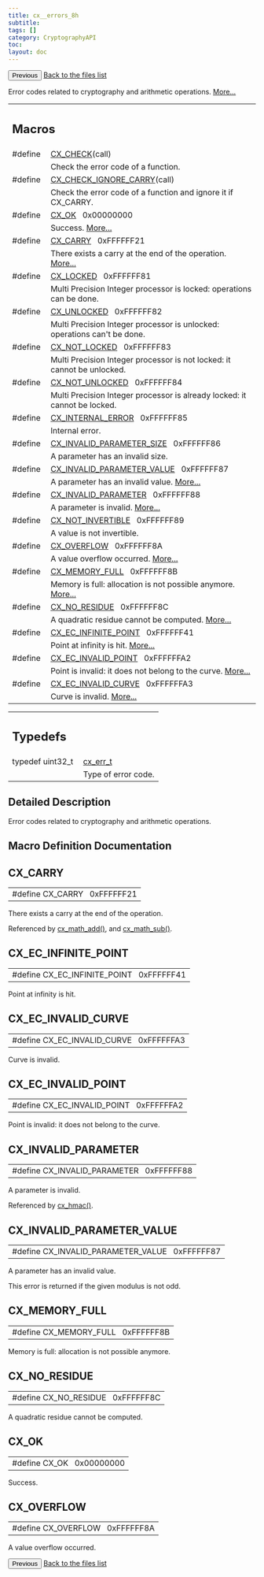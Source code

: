 ```yaml
---
title: cx__errors_8h
subtitle:
tags: []
category: CryptographyAPI
toc:
layout: doc
---
```


<button class="uk-button uk-button-default uk-button-small uk-margin-medium-top" onclick="history.back()">Previous</button>
<a class="uk-button uk-button-default uk-button-small uk-margin-medium-top crypto-button" href="../../crypto-api/files">Back to the files list</a>


<p>Error codes related to cryptography and arithmetic operations.  
<a href="#details">More...</a></p>
<table class="memberdecls">
<tr class="heading"><td colspan="4"><h2 class="groupheader"><a name="define-members"></a>
Macros</h2></td></tr>
<tr class="memitem:a34b5ac9d964a6cb39bc7093c15f81ce0"><td class="memItemLeft" align="right" valign="top"><a id="a34b5ac9d964a6cb39bc7093c15f81ce0"></a>
#define&#160;</td><td colspan="3" class="memItemRight" valign="bottom"><a class="el" href="../cx__errors_8h#a34b5ac9d964a6cb39bc7093c15f81ce0">CX_CHECK</a>(call)</td></tr>
<tr class="memdesc:a34b5ac9d964a6cb39bc7093c15f81ce0"><td class="mdescLeft">&#160;</td><td colspan="3" class="mdescRight">Check the error code of a function. <br /></td></tr>
<tr class="memitem:a946326c05272ff8bdca1a4f231c03132"><td class="memItemLeft" align="right" valign="top"><a id="a946326c05272ff8bdca1a4f231c03132"></a>
#define&#160;</td><td colspan="3" class="memItemRight" valign="bottom"><a class="el" href="../cx__errors_8h#a946326c05272ff8bdca1a4f231c03132">CX_CHECK_IGNORE_CARRY</a>(call)</td></tr>
<tr class="memdesc:a946326c05272ff8bdca1a4f231c03132"><td class="mdescLeft">&#160;</td><td colspan="3" class="mdescRight">Check the error code of a function and ignore it if CX_CARRY. <br /></td></tr>
<tr class="memitem:af2c41817c51563d574f8a5673fd3ef54"><td class="memItemLeft" align="right" valign="top">#define&#160;</td><td colspan="3" class="memItemRight" valign="bottom"><a class="el" href="../cx__errors_8h#af2c41817c51563d574f8a5673fd3ef54">CX_OK</a>&#160;&#160;&#160;0x00000000</td></tr>
<tr class="memdesc:af2c41817c51563d574f8a5673fd3ef54"><td class="mdescLeft">&#160;</td><td colspan="3" class="mdescRight">Success.  <a href="#af2c41817c51563d574f8a5673fd3ef54">More...</a><br /></td></tr>
<tr class="memitem:afa9639746f8e32f22c7f71b5bc15e43f"><td class="memItemLeft" align="right" valign="top">#define&#160;</td><td colspan="3" class="memItemRight" valign="bottom"><a class="el" href="../cx__errors_8h#afa9639746f8e32f22c7f71b5bc15e43f">CX_CARRY</a>&#160;&#160;&#160;0xFFFFFF21</td></tr>
<tr class="memdesc:afa9639746f8e32f22c7f71b5bc15e43f"><td class="mdescLeft">&#160;</td><td colspan="3" class="mdescRight">There exists a carry at the end of the operation.  <a href="#afa9639746f8e32f22c7f71b5bc15e43f">More...</a><br /></td></tr>
<tr class="memitem:a7b65e7b0955c53120c3c1cc90629da99"><td class="memItemLeft" align="right" valign="top"><a id="a7b65e7b0955c53120c3c1cc90629da99"></a>
#define&#160;</td><td colspan="3" class="memItemRight" valign="bottom"><a class="el" href="../cx__errors_8h#a7b65e7b0955c53120c3c1cc90629da99">CX_LOCKED</a>&#160;&#160;&#160;0xFFFFFF81</td></tr>
<tr class="memdesc:a7b65e7b0955c53120c3c1cc90629da99"><td class="mdescLeft">&#160;</td><td colspan="3" class="mdescRight">Multi Precision Integer processor is locked: operations can be done. <br /></td></tr>
<tr class="memitem:acf1d52afb325bd5120e6dfee540e2472"><td class="memItemLeft" align="right" valign="top"><a id="acf1d52afb325bd5120e6dfee540e2472"></a>
#define&#160;</td><td colspan="3" class="memItemRight" valign="bottom"><a class="el" href="../cx__errors_8h#acf1d52afb325bd5120e6dfee540e2472">CX_UNLOCKED</a>&#160;&#160;&#160;0xFFFFFF82</td></tr>
<tr class="memdesc:acf1d52afb325bd5120e6dfee540e2472"><td class="mdescLeft">&#160;</td><td colspan="3" class="mdescRight">Multi Precision Integer processor is unlocked: operations can't be done. <br /></td></tr>
<tr class="memitem:a763c784d1a3effd0ccf615a10dba88d2"><td class="memItemLeft" align="right" valign="top"><a id="a763c784d1a3effd0ccf615a10dba88d2"></a>
#define&#160;</td><td colspan="3" class="memItemRight" valign="bottom"><a class="el" href="../cx__errors_8h#a763c784d1a3effd0ccf615a10dba88d2">CX_NOT_LOCKED</a>&#160;&#160;&#160;0xFFFFFF83</td></tr>
<tr class="memdesc:a763c784d1a3effd0ccf615a10dba88d2"><td class="mdescLeft">&#160;</td><td colspan="3" class="mdescRight">Multi Precision Integer processor is not locked: it cannot be unlocked. <br /></td></tr>
<tr class="memitem:a824eae488445cfec7032ca5e8a4899ae"><td class="memItemLeft" align="right" valign="top"><a id="a824eae488445cfec7032ca5e8a4899ae"></a>
#define&#160;</td><td colspan="3" class="memItemRight" valign="bottom"><a class="el" href="../cx__errors_8h#a824eae488445cfec7032ca5e8a4899ae">CX_NOT_UNLOCKED</a>&#160;&#160;&#160;0xFFFFFF84</td></tr>
<tr class="memdesc:a824eae488445cfec7032ca5e8a4899ae"><td class="mdescLeft">&#160;</td><td colspan="3" class="mdescRight">Multi Precision Integer processor is already locked: it cannot be locked. <br /></td></tr>
<tr class="memitem:a7d9eec9d0577af83c72672faf193cf03"><td class="memItemLeft" align="right" valign="top"><a id="a7d9eec9d0577af83c72672faf193cf03"></a>
#define&#160;</td><td colspan="3" class="memItemRight" valign="bottom"><a class="el" href="../cx__errors_8h#a7d9eec9d0577af83c72672faf193cf03">CX_INTERNAL_ERROR</a>&#160;&#160;&#160;0xFFFFFF85</td></tr>
<tr class="memdesc:a7d9eec9d0577af83c72672faf193cf03"><td class="mdescLeft">&#160;</td><td colspan="3" class="mdescRight">Internal error. <br /></td></tr>
<tr class="memitem:a8908c07e8bfef0b2abc6fc545d833ed4"><td class="memItemLeft" align="right" valign="top"><a id="a8908c07e8bfef0b2abc6fc545d833ed4"></a>
#define&#160;</td><td colspan="3" class="memItemRight" valign="bottom"><a class="el" href="../cx__errors_8h#a8908c07e8bfef0b2abc6fc545d833ed4">CX_INVALID_PARAMETER_SIZE</a>&#160;&#160;&#160;0xFFFFFF86</td></tr>
<tr class="memdesc:a8908c07e8bfef0b2abc6fc545d833ed4"><td class="mdescLeft">&#160;</td><td colspan="3" class="mdescRight">A parameter has an invalid size. <br /></td></tr>
<tr class="memitem:ae0c133a3d106f6b02f3893a9f356bbbd"><td class="memItemLeft" align="right" valign="top">#define&#160;</td><td colspan="3" class="memItemRight" valign="bottom"><a class="el" href="../cx__errors_8h#ae0c133a3d106f6b02f3893a9f356bbbd">CX_INVALID_PARAMETER_VALUE</a>&#160;&#160;&#160;0xFFFFFF87</td></tr>
<tr class="memdesc:ae0c133a3d106f6b02f3893a9f356bbbd"><td class="mdescLeft">&#160;</td><td colspan="3" class="mdescRight">A parameter has an invalid value.  <a href="#ae0c133a3d106f6b02f3893a9f356bbbd">More...</a><br /></td></tr>
<tr class="memitem:a727ed72c9c217a588e76ef0e2452b299"><td class="memItemLeft" align="right" valign="top">#define&#160;</td><td colspan="3" class="memItemRight" valign="bottom"><a class="el" href="../cx__errors_8h#a727ed72c9c217a588e76ef0e2452b299">CX_INVALID_PARAMETER</a>&#160;&#160;&#160;0xFFFFFF88</td></tr>
<tr class="memdesc:a727ed72c9c217a588e76ef0e2452b299"><td class="mdescLeft">&#160;</td><td colspan="3" class="mdescRight">A parameter is invalid.  <a href="#a727ed72c9c217a588e76ef0e2452b299">More...</a><br /></td></tr>
<tr class="memitem:a580145ec28ed11a27866a62032fbf05b"><td class="memItemLeft" align="right" valign="top"><a id="a580145ec28ed11a27866a62032fbf05b"></a>
#define&#160;</td><td colspan="3" class="memItemRight" valign="bottom"><a class="el" href="../cx__errors_8h#a580145ec28ed11a27866a62032fbf05b">CX_NOT_INVERTIBLE</a>&#160;&#160;&#160;0xFFFFFF89</td></tr>
<tr class="memdesc:a580145ec28ed11a27866a62032fbf05b"><td class="mdescLeft">&#160;</td><td colspan="3" class="mdescRight">A value is not invertible. <br /></td></tr>
<tr class="memitem:a97cdc38e59a5ea3d64c46e29ccd45129"><td class="memItemLeft" align="right" valign="top">#define&#160;</td><td colspan="3" class="memItemRight" valign="bottom"><a class="el" href="../cx__errors_8h#a97cdc38e59a5ea3d64c46e29ccd45129">CX_OVERFLOW</a>&#160;&#160;&#160;0xFFFFFF8A</td></tr>
<tr class="memdesc:a97cdc38e59a5ea3d64c46e29ccd45129"><td class="mdescLeft">&#160;</td><td colspan="3" class="mdescRight">A value overflow occurred.  <a href="#a97cdc38e59a5ea3d64c46e29ccd45129">More...</a><br /></td></tr>
<tr class="memitem:a8fc369f53eb77b4da81d4da935ff7e08"><td class="memItemLeft" align="right" valign="top">#define&#160;</td><td colspan="3" class="memItemRight" valign="bottom"><a class="el" href="../cx__errors_8h#a8fc369f53eb77b4da81d4da935ff7e08">CX_MEMORY_FULL</a>&#160;&#160;&#160;0xFFFFFF8B</td></tr>
<tr class="memdesc:a8fc369f53eb77b4da81d4da935ff7e08"><td class="mdescLeft">&#160;</td><td colspan="3" class="mdescRight">Memory is full: allocation is not possible anymore.  <a href="#a8fc369f53eb77b4da81d4da935ff7e08">More...</a><br /></td></tr>
<tr class="memitem:aa875724709a4f517f8a7abcbabf26df1"><td class="memItemLeft" align="right" valign="top">#define&#160;</td><td colspan="3" class="memItemRight" valign="bottom"><a class="el" href="../cx__errors_8h#aa875724709a4f517f8a7abcbabf26df1">CX_NO_RESIDUE</a>&#160;&#160;&#160;0xFFFFFF8C</td></tr>
<tr class="memdesc:aa875724709a4f517f8a7abcbabf26df1"><td class="mdescLeft">&#160;</td><td colspan="3" class="mdescRight">A quadratic residue cannot be computed.  <a href="#aa875724709a4f517f8a7abcbabf26df1">More...</a><br /></td></tr>
<tr class="memitem:a3f65aabd3dc24ab31ac85f82adfde2ca"><td class="memItemLeft" align="right" valign="top">#define&#160;</td><td colspan="3" class="memItemRight" valign="bottom"><a class="el" href="../cx__errors_8h#a3f65aabd3dc24ab31ac85f82adfde2ca">CX_EC_INFINITE_POINT</a>&#160;&#160;&#160;0xFFFFFF41</td></tr>
<tr class="memdesc:a3f65aabd3dc24ab31ac85f82adfde2ca"><td class="mdescLeft">&#160;</td><td colspan="3" class="mdescRight">Point at infinity is hit.  <a href="#a3f65aabd3dc24ab31ac85f82adfde2ca">More...</a><br /></td></tr>
<tr class="memitem:a4629d107a6ca2d26c1e1d51bda2ed5e0"><td class="memItemLeft" align="right" valign="top">#define&#160;</td><td colspan="3" class="memItemRight" valign="bottom"><a class="el" href="../cx__errors_8h#a4629d107a6ca2d26c1e1d51bda2ed5e0">CX_EC_INVALID_POINT</a>&#160;&#160;&#160;0xFFFFFFA2</td></tr>
<tr class="memdesc:a4629d107a6ca2d26c1e1d51bda2ed5e0"><td class="mdescLeft">&#160;</td><td colspan="3" class="mdescRight">Point is invalid: it does not belong to the curve.  <a href="#a4629d107a6ca2d26c1e1d51bda2ed5e0">More...</a><br /></td></tr>
<tr class="memitem:a85997852d258d5bbe6c4e33717408777"><td class="memItemLeft" align="right" valign="top">#define&#160;</td><td colspan="3" class="memItemRight" valign="bottom"><a class="el" href="../cx__errors_8h#a85997852d258d5bbe6c4e33717408777">CX_EC_INVALID_CURVE</a>&#160;&#160;&#160;0xFFFFFFA3</td></tr>
<tr class="memdesc:a85997852d258d5bbe6c4e33717408777"><td class="mdescLeft">&#160;</td><td colspan="3" class="mdescRight">Curve is invalid.  <a href="#a85997852d258d5bbe6c4e33717408777">More...</a><br /></td></tr>
</table><table class="memberdecls">
<tr class="heading"><td colspan="4"><h2 class="groupheader"><a name="typedef-members"></a>
Typedefs</h2></td></tr>
<tr class="memitem:a06db7f567671764f4980db9bc828fa85"><td class="memItemLeft" align="right" valign="top"><a id="a06db7f567671764f4980db9bc828fa85"></a>
typedef uint32_t&#160;</td><td colspan="3" class="memItemRight" valign="bottom"><a class="el" href="../cx__errors_8h#a06db7f567671764f4980db9bc828fa85">cx_err_t</a></td></tr>
<tr class="memdesc:a06db7f567671764f4980db9bc828fa85"><td class="mdescLeft">&#160;</td><td colspan="3" class="mdescRight">Type of error code. <br /></td></tr>
</table>
<a name="details" id="details"></a>

## Detailed Description

<div class="textblock"><p>Error codes related to cryptography and arithmetic operations. </p>
</div><h2 class="groupheader">Macro Definition Documentation</h2>
<a id="afa9639746f8e32f22c7f71b5bc15e43f"></a>
<h2 class="memtitle">CX_CARRY</h2>

<div class="memitem">
<div class="memproto">
      <table class="memname">
        <tr>
          <td class="memname">#define CX_CARRY&#160;&#160;&#160;0xFFFFFF21</td>
        </tr>
      </table>
</div><div class="memdoc">

<p>There exists a carry at the end of the operation. </p>

<p class="reference">Referenced by <a class="el" href="../lcx__math_8h#a03666ab13301ff979e9537931dfd6a6d">cx_math_add()</a>, and <a class="el" href="../lcx__math_8h#ad939a3a02706fc0891ba00f082ddbc10">cx_math_sub()</a>.</p>

</div>
</div>
<a id="a3f65aabd3dc24ab31ac85f82adfde2ca"></a>
<h2 class="memtitle">CX_EC_INFINITE_POINT</h2>

<div class="memitem">
<div class="memproto">
      <table class="memname">
        <tr>
          <td class="memname">#define CX_EC_INFINITE_POINT&#160;&#160;&#160;0xFFFFFF41</td>
        </tr>
      </table>
</div><div class="memdoc">

<p>Point at infinity is hit. </p>

</div>
</div>
<a id="a85997852d258d5bbe6c4e33717408777"></a>
<h2 class="memtitle">CX_EC_INVALID_CURVE</h2>

<div class="memitem">
<div class="memproto">
      <table class="memname">
        <tr>
          <td class="memname">#define CX_EC_INVALID_CURVE&#160;&#160;&#160;0xFFFFFFA3</td>
        </tr>
      </table>
</div><div class="memdoc">

<p>Curve is invalid. </p>

</div>
</div>
<a id="a4629d107a6ca2d26c1e1d51bda2ed5e0"></a>
<h2 class="memtitle">CX_EC_INVALID_POINT</h2>

<div class="memitem">
<div class="memproto">
      <table class="memname">
        <tr>
          <td class="memname">#define CX_EC_INVALID_POINT&#160;&#160;&#160;0xFFFFFFA2</td>
        </tr>
      </table>
</div><div class="memdoc">

<p>Point is invalid: it does not belong to the curve. </p>

</div>
</div>
<a id="a727ed72c9c217a588e76ef0e2452b299"></a>
<h2 class="memtitle">CX_INVALID_PARAMETER</h2>

<div class="memitem">
<div class="memproto">
      <table class="memname">
        <tr>
          <td class="memname">#define CX_INVALID_PARAMETER&#160;&#160;&#160;0xFFFFFF88</td>
        </tr>
      </table>
</div><div class="memdoc">

<p>A parameter is invalid. </p>

<p class="reference">Referenced by <a class="el" href="../lcx__hmac_8h#a59713fd754b21c5af7de282b7b03c824">cx_hmac()</a>.</p>

</div>
</div>
<a id="ae0c133a3d106f6b02f3893a9f356bbbd"></a>
<h2 class="memtitle">CX_INVALID_PARAMETER_VALUE</h2>

<div class="memitem">
<div class="memproto">
      <table class="memname">
        <tr>
          <td class="memname">#define CX_INVALID_PARAMETER_VALUE&#160;&#160;&#160;0xFFFFFF87</td>
        </tr>
      </table>
</div><div class="memdoc">

<p>A parameter has an invalid value. </p>
<p>This error is returned if the given modulus is not odd. </p>

</div>
</div>
<a id="a8fc369f53eb77b4da81d4da935ff7e08"></a>
<h2 class="memtitle">CX_MEMORY_FULL</h2>

<div class="memitem">
<div class="memproto">
      <table class="memname">
        <tr>
          <td class="memname">#define CX_MEMORY_FULL&#160;&#160;&#160;0xFFFFFF8B</td>
        </tr>
      </table>
</div><div class="memdoc">

<p>Memory is full: allocation is not possible anymore. </p>

</div>
</div>
<a id="aa875724709a4f517f8a7abcbabf26df1"></a>
<h2 class="memtitle">CX_NO_RESIDUE</h2>

<div class="memitem">
<div class="memproto">
      <table class="memname">
        <tr>
          <td class="memname">#define CX_NO_RESIDUE&#160;&#160;&#160;0xFFFFFF8C</td>
        </tr>
      </table>
</div><div class="memdoc">

<p>A quadratic residue cannot be computed. </p>

</div>
</div>
<a id="af2c41817c51563d574f8a5673fd3ef54"></a>
<h2 class="memtitle">CX_OK</h2>

<div class="memitem">
<div class="memproto">
      <table class="memname">
        <tr>
          <td class="memname">#define CX_OK&#160;&#160;&#160;0x00000000</td>
        </tr>
      </table>
</div><div class="memdoc">

<p>Success. </p>

</div>
</div>
<a id="a97cdc38e59a5ea3d64c46e29ccd45129"></a>
<h2 class="memtitle">CX_OVERFLOW</h2>

<div class="memitem">
<div class="memproto">
      <table class="memname">
        <tr>
          <td class="memname">#define CX_OVERFLOW&#160;&#160;&#160;0xFFFFFF8A</td>
        </tr>
      </table>
</div><div class="memdoc">

<p>A value overflow occurred. </p>

</div>
</div>
<button class="uk-button uk-button-default uk-button-small uk-margin-medium-top" onclick="history.back()">Previous</button>
<a class="uk-button uk-button-default uk-button-small uk-margin-medium-top crypto-button" href="../../crypto-api/files">Back to the files list</a>
